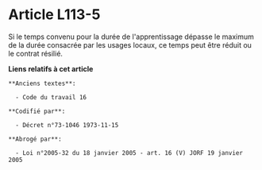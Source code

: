 # Article L113-5

Si le temps convenu pour la durée de l'apprentissage dépasse le maximum de la durée consacrée par les usages locaux, ce temps
peut être réduit ou le contrat résilié.

**Liens relatifs à cet article**

	**Anciens textes**:

	  - Code du travail 16

	**Codifié par**:

	  - Décret n°73-1046 1973-11-15

	**Abrogé par**:

	  - Loi n°2005-32 du 18 janvier 2005 - art. 16 (V) JORF 19 janvier 2005
